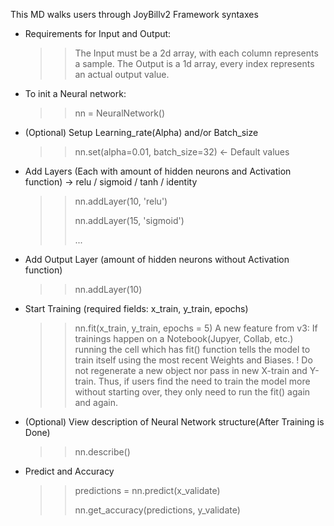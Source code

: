 This MD walks users through JoyBillv2 Framework syntaxes
* Requirements for Input and Output:
  >> The Input must be a 2d array, with each column represents a sample.
  >> The Output is a 1d array, every index represents an actual output value.
* To init a Neural network:
  >> nn = NeuralNetwork()
* (Optional) Setup Learning_rate(Alpha) and/or Batch_size
  >> nn.set(alpha=0.01, batch_size=32) <- Default values
* Add Layers (Each with amount of hidden neurons and Activation function)
  -> relu / sigmoid / tanh / identity
  >> nn.addLayer(10, 'relu')
  >> 
  >> nn.addLayer(15, 'sigmoid')
  >> 
  >> ...
* Add Output Layer (amount of hidden neurons without Activation function)
  >> nn.addLayer(10)
* Start Training (required fields: x_train, y_train, epochs)
  >> nn.fit(x_train, y_train, epochs = 5)
  >> A new feature from v3: If trainings happen on a Notebook(Jupyer, Collab, etc.) running the cell which has fit() function tells the model to train itself using the most recent Weights and Biases. ! Do not regenerate a new object nor pass in new X-train and Y-train.
  >> Thus, if users find the need to train the model more without starting over, they only need to run the fit() again and again.
* (Optional) View description of Neural Network structure(After Training is Done)
  >> nn.describe()
* Predict and Accuracy
  >> predictions = nn.predict(x_validate)
  >> 
  >> nn.get_accuracy(predictions, y_validate)
